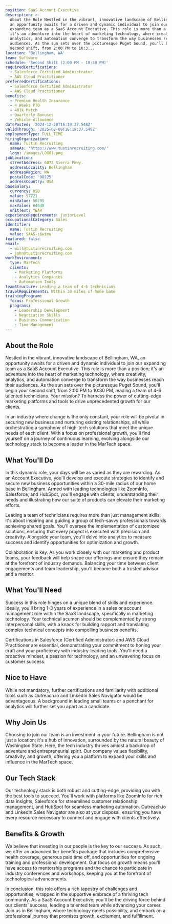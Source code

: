 ```yaml
---
position: SaaS Account Executive
description: >-
  About the Role Nestled in the vibrant, innovative landscape of Bellingham, WA,
  an opportunity awaits for a driven and dynamic individual to join our
  expanding team as a SaaS Account Executive. This role is more than a position;
  it's an adventure into the heart of marketing technology, where creativity,
  analytics, and automation converge to transform the way businesses reach their
  audiences. As the sun sets over the picturesque Puget Sound, you'll begin your
  second shift, from 2:00 PM to 10:3...
location: 'Bellingham, WA'
team: Software
schedule: 'Second Shift (2:00 PM - 10:30 PM)'
requiredCertifications:
  - Salesforce Certified Administrator
  - AWS Cloud Practitioner
preferredCertifications:
  - Salesforce Certified Administrator
  - AWS Cloud Practitioner
benefits:
  - Premium Health Insurance
  - 4 Weeks PTO
  - 401k Match
  - Quarterly Bonuses
  - Vehicle Allowance
datePosted: '2024-12-28T16:19:37.548Z'
validThrough: '2025-02-09T16:19:37.548Z'
employmentType: FULL_TIME
hiringOrganization:
  name: Tustin Recruiting
  sameAs: 'https://www.tustinrecruiting.com/'
  logo: /images/LOGO1.png
jobLocation:
  streetAddress: 6073 Sierra Pkwy.
  addressLocality: Bellingham
  addressRegion: WA
  postalCode: '98225'
  addressCountry: USA
baseSalary:
  currency: USD
  value: 57721
  minValue: 50795
  maxValue: 64648
  unitText: YEAR
experienceRequirements: juniorLevel
occupationalCategory: Sales
identifier:
  name: Tustin Recruiting
  value: SAAS-s6wimu
featured: false
email:
  - will@tustinrecruiting.com
  - john@tustinrecruiting.com
workEnvironment:
  type: MarTech
  clients:
    - Marketing Platforms
    - Analytics Companies
    - Automation Tools
teamStructure: Leading a team of 4-6 technicians
travelRequirements: Within 30 miles of home base
trainingProgram:
  focus: Professional Growth
  programs:
    - Leadership Development
    - Negotiation Skills
    - Business Communication
    - Time Management
---
```




## About the Role

Nestled in the vibrant, innovative landscape of Bellingham, WA, an opportunity awaits for a driven and dynamic individual to join our expanding team as a SaaS Account Executive. This role is more than a position; it's an adventure into the heart of marketing technology, where creativity, analytics, and automation converge to transform the way businesses reach their audiences. As the sun sets over the picturesque Puget Sound, you'll begin your second shift, from 2:00 PM to 10:30 PM, leading a team of 4-6 talented technicians. Your mission? To harness the power of cutting-edge marketing platforms and tools to drive unprecedented growth for our clients.

In an industry where change is the only constant, your role will be pivotal in securing new business and nurturing existing relationships, all while orchestrating a symphony of high-tech solutions that meet the unique needs of each client. With a focus on professional growth, you'll find yourself on a journey of continuous learning, evolving alongside our technology stack to become a leader in the MarTech space.

## What You'll Do

In this dynamic role, your days will be as varied as they are rewarding. As an Account Executive, you'll develop and execute strategies to identify and secure new business opportunities within a 30-mile radius of our home base in Bellingham. Armed with leading technologies like ZoomInfo, Salesforce, and HubSpot, you'll engage with clients, understanding their needs and illustrating how our suite of products can elevate their marketing efforts.

Leading a team of technicians requires more than just management skills; it's about inspiring and guiding a group of tech-savvy professionals towards achieving shared goals. You'll oversee the implementation of customized solutions, ensuring that every project is executed with precision and creativity. Alongside your team, you'll delve into analytics to measure success and identify opportunities for optimization and growth.

Collaboration is key. As you work closely with our marketing and product teams, your feedback will help shape our offerings and ensure they remain at the forefront of industry demands. Balancing your time between client engagements and team leadership, you'll become both a trusted advisor and a mentor.

## What You'll Need

Success in this role hinges on a unique blend of skills and experience. Ideally, you'll bring 1-3 years of experience in a sales or account management role within the SaaS landscape, specifically in marketing technology. Your technical acumen should be complemented by strong interpersonal skills, with a knack for building rapport and translating complex technical concepts into compelling business benefits.

Certifications in Salesforce (Certified Administrator) and AWS Cloud Practitioner are essential, demonstrating your commitment to honing your craft and your proficiency with industry-leading tools. You'll need a proactive mindset, a passion for technology, and an unwavering focus on customer success.

## Nice to Have

While not mandatory, further certifications and familiarity with additional tools such as Outreach.io and LinkedIn Sales Navigator would be advantageous. A background in leading small teams or a penchant for analytics will further set you apart as a candidate.

## Why Join Us

Choosing to join our team is an investment in your future. Bellingham is not just a location; it's a hub of innovation, surrounded by the natural beauty of Washington State. Here, the tech industry thrives amidst a backdrop of adventure and entrepreneurial spirit. Our company values flexibility, creativity, and growth, offering you a platform to expand your skills and influence in the MarTech space.

## Our Tech Stack

Our technology stack is both robust and cutting-edge, providing you with the best tools to succeed. You'll work with platforms like ZoomInfo for rich data insights, Salesforce for streamlined customer relationship management, and HubSpot for seamless marketing automation. Outreach.io and LinkedIn Sales Navigator are also at your disposal, ensuring you have every resource necessary to connect and engage with clients effectively.

## Benefits & Growth

We believe that investing in our people is the key to our success. As such, we offer an advanced tier benefits package that includes comprehensive health coverage, generous paid time off, and opportunities for ongoing training and professional development. Our focus on growth means you'll have access to mentorship programs and the chance to participate in industry conferences and workshops, keeping you at the forefront of technological advancements.

In conclusion, this role offers a rich tapestry of challenges and opportunities, wrapped in the supportive embrace of a thriving tech community. As a SaaS Account Executive, you'll be the driving force behind our clients’ success, leading a talented team while advancing your career. Join us in Bellingham, where technology meets possibility, and embark on a professional journey that promises growth, excitement, and fulfillment.
